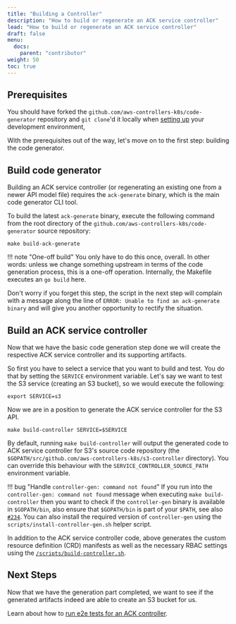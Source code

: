 ```yaml
---
title: "Building a Controller"
description: "How to build or regenerate an ACK service controller"
lead: "How to build or regenerate an ACK service controller"
draft: false
menu: 
  docs:
    parent: "contributor"
weight: 50
toc: true
---
```


## Prerequisites

You should have forked the `github.com/aws-controllers-k8s/code-generator`
repository and `git clone`'d it locally when [setting up](../setup) your
development environment,

With the prerequisites out of the way, let's move on to the first step:
building the code generator.

## Build code generator

Building an ACK service controller (or regenerating an existing one from a
newer API model file) requires the `ack-generate` binary, which is the main
code generator CLI tool.

To build the latest `ack-generate` binary, execute the following command from
the root directory of the `github.com/aws-controllers-k8s/code-generator`
source repository:

```
make build-ack-generate
```

!!! note "One-off build"
    You only have to do this once, overall. In other words: unless we change
    something upstream in terms of the code generation process, this is
    a one-off operation. Internally, the Makefile executes an `go build` here.

Don't worry if you forget this step, the script in the next step will complain
with a message along the line of `ERROR: Unable to find an ack-generate binary`
and will give you another opportunity to rectify the situation.

## Build an ACK service controller

Now that we have the basic code generation step done we will create the
respective ACK service controller and its supporting artifacts.

So first you have to select a service that you want to build and test.
You do that by setting the `SERVICE` environment variable. Let's say we want
to test the S3 service (creating an S3 bucket), so we would execute the
following:

```
export SERVICE=s3
```

Now we are in a position to generate the ACK service controller for the S3 API.

```
make build-controller SERVICE=$SERVICE
```

By default, running `make build-controller` will output the generated code to
ACK service controller for S3's source code repository (the
`$GOPATH/src/github.com/aws-controllers-k8s/s3-controller` directory). You can
override this behaviour with the `SERVICE_CONTROLLER_SOURCE_PATH` environment
variable.

!!! bug "Handle `controller-gen: command not found`"
    If you run into the `controller-gen: command not found` message when
    executing `make build-controller` then you want to check if the
    `controller-gen` binary is available in `$GOPATH/bin`, also ensure that `$GOPATH/bin` is part of your `$PATH`, see also
    [`#234`](https://github.com/aws/aws-controllers-k8s/issues/234).
    You can also install the required version of `controller-gen` using the
    `scripts/install-controller-gen.sh` helper script.

In addition to the ACK service controller code, above generates the
custom resource definition (CRD) manifests as well as the necessary RBAC
settings using the [`/scripts/build-controller.sh`][bc-script].

[bc-script]: https://github.com/aws-controllers-k8s/code-generator/blob/main/scripts/build-controller.sh

## Next Steps

Now that we have the generation part completed, we want to see if the
generated artifacts indeed are able to create an S3 bucket for us.

Learn about how to [run e2e tests for an ACK controller](../testing).
